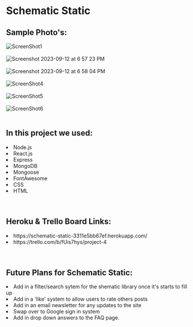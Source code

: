 <h1>
     Schematic Static &nbsp;
    <i class="fa-solid fa-cloud-bolt fa-flip-horizontal"></i>
</h1>


<h2>Sample Photo's:</h2>

![ScreenShot1](https://github.com/SKILLETTON2K/Project-4/assets/128420431/ab3d8393-099b-4900-82f3-36b76a69a008)
<br></br>
![Screenshot 2023-09-12 at 6 57 23 PM](https://github.com/SKILLETTON2K/Project-4/assets/128420431/bc1d40ce-4842-42df-a68e-e176a152871d)
<br></br>
![Screenshot 2023-09-12 at 6 58 04 PM](https://github.com/SKILLETTON2K/Project-4/assets/128420431/77f00aa5-2620-4cab-a095-e46f181d18b8)
<br></br>
![ScreenShot4](https://github.com/SKILLETTON2K/Project-4/assets/128420431/23592d0d-c98c-49c3-a28a-9acf53005935)
<br></br>
![ScreenShot5](https://github.com/SKILLETTON2K/Project-4/assets/128420431/1942292d-6e65-4bf0-9868-8d10c626aabd)
<br></br>
![ScreenShot6](https://github.com/SKILLETTON2K/Project-4/assets/128420431/33ba2ec8-e3a4-40ba-bb01-fba8a1bbad01)
<br></br>
<h2>In this project we used:</h2>
<li>Node.js</li>
<li>React.js</li>
<li>Express</li>
<li>MongoDB</li>
<li>Mongoose</li>
<li>FontAwesome</li>
<li>CSS</li>
<li>HTML</li>
<br></br>



<h2>Heroku & Trello Board Links:</h2>
<li>
https://schematic-static-3311e5bb67ef.herokuapp.com/
</li>
<li>
https://trello.com/b/fUis7hys/project-4
</li>
<br></br>



<h2>Future Plans for Schematic Static:</h2>

<li>Add in a filter/search sytem for the shematic library once it's starts to fill up</li>
<li>Add in a 'like' system to allow users to rate others posts</li>
<li>Add in an email newsletter for any updates to the site</li>
<li>Swap over to Google sign in system</li>
<li>Add in drop down answers to the FAQ page.</li>



